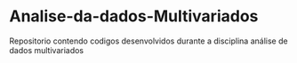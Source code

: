# Analise-da-dados-Multivariados
Repositorio contendo codigos desenvolvidos durante a disciplina análise de dados multivariados
